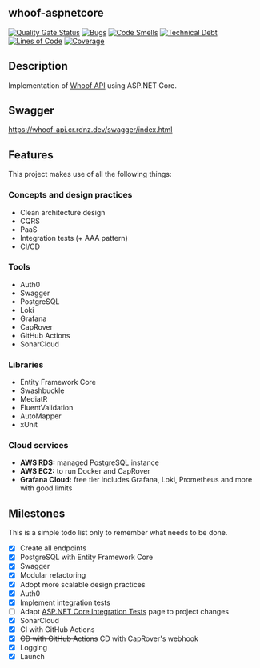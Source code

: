 whoof-aspnetcore
---

[![Quality Gate Status](https://sonarcloud.io/api/project_badges/measure?project=graduenz_whoof-aspnetcore&metric=alert_status)](https://sonarcloud.io/summary/new_code?id=graduenz_whoof-aspnetcore)
[![Bugs](https://sonarcloud.io/api/project_badges/measure?project=graduenz_whoof-aspnetcore&metric=bugs)](https://sonarcloud.io/summary/new_code?id=graduenz_whoof-aspnetcore)
[![Code Smells](https://sonarcloud.io/api/project_badges/measure?project=graduenz_whoof-aspnetcore&metric=code_smells)](https://sonarcloud.io/summary/new_code?id=graduenz_whoof-aspnetcore)
[![Technical Debt](https://sonarcloud.io/api/project_badges/measure?project=graduenz_whoof-aspnetcore&metric=sqale_index)](https://sonarcloud.io/summary/new_code?id=graduenz_whoof-aspnetcore)
[![Lines of Code](https://sonarcloud.io/api/project_badges/measure?project=graduenz_whoof-aspnetcore&metric=ncloc)](https://sonarcloud.io/summary/new_code?id=graduenz_whoof-aspnetcore)
[![Coverage](https://sonarcloud.io/api/project_badges/measure?project=graduenz_whoof-aspnetcore&metric=coverage)](https://sonarcloud.io/summary/new_code?id=graduenz_whoof-aspnetcore)

## Description

Implementation of [Whoof API](https://gui.rdnz.dev/_/labs/whoof-api) using ASP.NET Core.

## Swagger

https://whoof-api.cr.rdnz.dev/swagger/index.html

## Features

This project makes use of all the following things:

### Concepts and design practices
- Clean architecture design
- CQRS
- PaaS
- Integration tests (+ AAA pattern)
- CI/CD

### Tools
- Auth0
- Swagger
- PostgreSQL
- Loki
- Grafana
- CapRover
- GitHub Actions
- SonarCloud

### Libraries
- Entity Framework Core
- Swashbuckle
- MediatR
- FluentValidation
- AutoMapper
- xUnit

### Cloud services
- **AWS RDS:** managed PostgreSQL instance
- **AWS EC2:** to run Docker and CapRover
- **Grafana Cloud:** free tier includes Grafana, Loki, Prometheus and more with good limits

## Milestones

This is a simple todo list only to remember what needs to be done.

- [x] Create all endpoints
- [x] PostgreSQL with Entity Framework Core
- [x] Swagger
- [x] Modular refactoring
- [x] Adopt more scalable design practices
- [x] Auth0
- [x] Implement integration tests
- [ ] Adapt [ASP.NET Core Integration Tests](https://gui.rdnz.dev/_/.net-engineering/asp.net-core-integration-tests) page to project changes
- [x] SonarCloud
- [x] CI with GitHub Actions
- [x] ~~CD with GitHub Actions~~ CD with CapRover's webhook
- [x] Logging
- [x] Launch